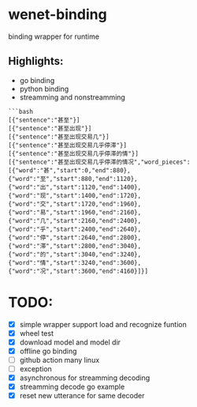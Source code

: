 # wenet-binding
binding wrapper for runtime

## Highlights:

* go binding
* python binding
* streamming and nonstreamming

```
```bash
[{"sentence":"甚至"}]
[{"sentence":"甚至出现"}]
[{"sentence":"甚至出现交易几"}]
[{"sentence":"甚至出现交易几乎停滞"}]
[{"sentence":"甚至出现交易几乎停滞的情"}]
[{"sentence":"甚至出现交易几乎停滞的情况","word_pieces":[{"word":"甚","start":0,"end":880},{"word":"至","start":880,"end":1120},{"word":"出","start":1120,"end":1400},{"word":"现","start":1400,"end":1720},{"word":"交","start":1720,"end":1960},{"word":"易","start":1960,"end":2160},{"word":"几","start":2160,"end":2400},{"word":"乎","start":2400,"end":2640},{"word":"停","start":2640,"end":2800},{"word":"滞","start":2800,"end":3040},{"word":"的","start":3040,"end":3240},{"word":"情","start":3240,"end":3600},{"word":"况","start":3600,"end":4160}]}]

```

# TODO:
- [x] simple wrapper support load and recognize funtion
- [x] wheel test
- [x] download model and model dir
- [x] offline go binding
- [ ] github action many linux
- [ ] exception
- [x] asynchronous for streamming decoding
- [x] streamming decode go example
- [x] reset new utterance for same decoder
